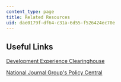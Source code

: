 ```yaml
---
content_type: page
title: Related Resources
uid: dae0179f-df64-c31a-6d55-f526424ec70e
---
```


Useful Links
------------

[Development Experience Clearinghouse](https://dec.usaid.gov/)

[National Journal Group's Policy Central](http://www.nationaljournal.com/)